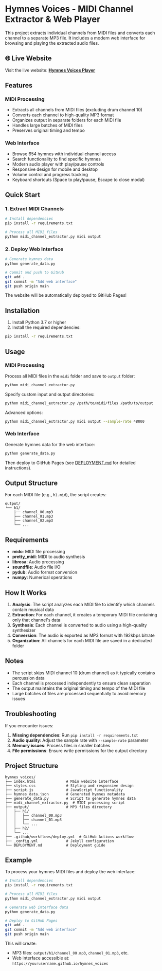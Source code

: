 # Hymnes Voices - MIDI Channel Extractor & Web Player

This project extracts individual channels from MIDI files and converts each channel to a separate MP3 file. It includes a modern web interface for browsing and playing the extracted audio files.

## 🌐 Live Website

Visit the live website: **[Hymnes Voices Player](https://yourusername.github.io/hymnes_voices)**

## Features

### MIDI Processing

- Extracts all channels from MIDI files (excluding drum channel 10)
- Converts each channel to high-quality MP3 format
- Organizes output in separate folders for each MIDI file
- Handles large batches of MIDI files
- Preserves original timing and tempo

### Web Interface

- Browse 654 hymnes with individual channel access
- Search functionality to find specific hymnes
- Modern audio player with play/pause controls
- Responsive design for mobile and desktop
- Volume control and progress tracking
- Keyboard shortcuts (Space to play/pause, Escape to close modal)

## Quick Start

### 1. Extract MIDI Channels

```bash
# Install dependencies
pip install -r requirements.txt

# Process all MIDI files
python midi_channel_extractor.py midi output
```

### 2. Deploy Web Interface

```bash
# Generate hymnes data
python generate_data.py

# Commit and push to GitHub
git add .
git commit -m "Add web interface"
git push origin main
```

The website will be automatically deployed to GitHub Pages!

## Installation

1. Install Python 3.7 or higher
2. Install the required dependencies:

```bash
pip install -r requirements.txt
```

## Usage

### MIDI Processing

Process all MIDI files in the `midi` folder and save to `output` folder:

```bash
python midi_channel_extractor.py
```

Specify custom input and output directories:

```bash
python midi_channel_extractor.py /path/to/midi/files /path/to/output
```

Advanced options:

```bash
python midi_channel_extractor.py midi output --sample-rate 48000
```

### Web Interface

Generate hymnes data for the web interface:

```bash
python generate_data.py
```

Then deploy to GitHub Pages (see [DEPLOYMENT.md](DEPLOYMENT.md) for detailed instructions).

## Output Structure

For each MIDI file (e.g., `h1.mid`), the script creates:

```
output/
└── h1/
    ├── channel_00.mp3
    ├── channel_01.mp3
    ├── channel_02.mp3
    └── ...
```

## Requirements

- **mido**: MIDI file processing
- **pretty_midi**: MIDI to audio synthesis
- **librosa**: Audio processing
- **soundfile**: Audio file I/O
- **pydub**: Audio format conversion
- **numpy**: Numerical operations

## How It Works

1. **Analysis**: The script analyzes each MIDI file to identify which channels contain musical data
2. **Extraction**: For each channel, it creates a temporary MIDI file containing only that channel's data
3. **Synthesis**: Each channel is converted to audio using a high-quality synthesizer
4. **Conversion**: The audio is exported as MP3 format with 192kbps bitrate
5. **Organization**: All channels for each MIDI file are saved in a dedicated folder

## Notes

- The script skips MIDI channel 10 (drum channel) as it typically contains percussion data
- Each channel is processed independently to ensure clean separation
- The output maintains the original timing and tempo of the MIDI file
- Large batches of files are processed sequentially to avoid memory issues

## Troubleshooting

If you encounter issues:

1. **Missing dependencies**: Run `pip install -r requirements.txt`
2. **Audio quality**: Adjust the sample rate with `--sample-rate` parameter
3. **Memory issues**: Process files in smaller batches
4. **File permissions**: Ensure write permissions for the output directory

## Project Structure

```
hymnes_voices/
├── index.html              # Main website interface
├── styles.css              # Styling and responsive design
├── script.js               # JavaScript functionality
├── hymnes_data.json        # Generated hymnes metadata
├── generate_data.py        # Script to generate hymnes data
├── midi_channel_extractor.py  # MIDI processing script
├── output/                 # MP3 files directory
│   ├── h1/
│   │   ├── channel_00.mp3
│   │   ├── channel_01.mp3
│   │   └── ...
│   ├── h2/
│   └── ...
├── .github/workflows/deploy.yml  # GitHub Actions workflow
├── _config.yml             # Jekyll configuration
└── DEPLOYMENT.md           # Deployment guide
```

## Example

To process your hymnes MIDI files and deploy the web interface:

```bash
# Install dependencies
pip install -r requirements.txt

# Process all MIDI files
python midi_channel_extractor.py midi output

# Generate web interface data
python generate_data.py

# Deploy to GitHub Pages
git add .
git commit -m "Add web interface"
git push origin main
```

This will create:

- MP3 files: `output/h1/channel_00.mp3`, `channel_01.mp3`, etc.
- Web interface accessible at: `https://yourusername.github.io/hymnes_voices`
